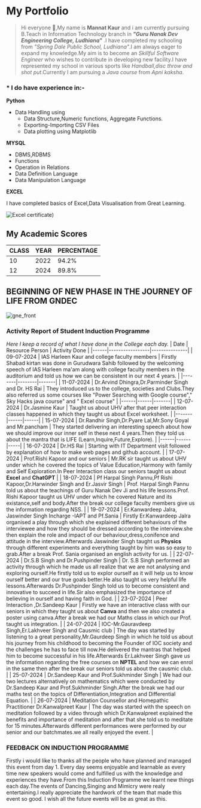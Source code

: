 # My Portfolio
>Hi everyone :wave:,My name is **Mannat Kaur** and i am currently pursuing B.Teach in Information Technology branch in **_"Guru Nanak Dev Engineering College, Ludhiana_"** .I have completed my schooling from *"Spring Dale Public School, Ludhiana"*.I am always eager to expand my knowledge.My aim is to become an *Skillful Software Engineer* who wishes to contribute in developing new facility.I have represented my school in various sports like _Handball,disc throw and shot put_.Currently I am pursuing a *Java course* from *Apni kaksha*.

### * I do have experience in:-
**Python**
 * Data Handling using
   * Data Structure,Numeric functions, Aggregate Functions.
   * Exporting-Importing CSV Files
   * Data plotting using Matplotlib
     
**MYSQL**
  * DBMS,RDBMS
  * Functions 
  * Operation in Relations
  * Data Definition Language 
  * Data Manipulation Language
  
**EXCEL**

I have completed basics of Excel,Data Visualisation from Great Learning.

![Excel certificate](https://github.com/user-attachments/assets/adb7874d-801f-4bb5-8159-4550580cafb6))
    

## My Academic Scores

| CLASS | YEAR | PERCENTAGE |
|-----|----|----------|
| 10 | 2022 | 94.2% |
| 12 | 2024 | 89.8% |

## BEGINNING OF NEW PHASE IN THE JOURNEY OF LIFE FROM GNDEC
![gne_front](https://github.com/user-attachments/assets/f702350c-47b1-4e44-8751-7ec1862df583)

### Activity Report of Student Induction Programme
_Here I keep a record of what I have done in the College each day._
| Date | Resource Person | Activity Done |
|------|-----------------|---------------|
| 09-07-2024 | IAS Harleen Kaur and college faculty members | Firstly Shabad kirtan was done in Gurudwara Sahib followed by the welcoming speech of IAS Harleen ma'am along with college faculty members in the auditorium and told us how we can be consistent in our next 4 years. |
|--------|--------|-------|
| 11-07-2024 | Dr.Arvind Dhingra,Dr.Parminder Singh and Dr. HS Rai | They introduced us to the college, societies and Clubs.They also referred us some courses like "Power Searching with Google course"," Sky Hacks java course" and " Excel course" |
|------|------|-------|
| 12-07-2024 | Dr.Jasmine Kaur | Taught us about UHV after that peer interaction classes happened in which they taught us about Excel worksheet. |
|-------|------|------|
| 15-07-2024 | Dr.Randhir Singh,Dr.Pyare Lal,Mr.Sony Goyal and Mr.pancham | They started  delivering an interesting speech about how we should improve our inner self in these next 4 years.Then they told us about the mantra that is LIFE (Learn,Inquire,Future,Explore). |
|------|------|-----|
| 16-07-2024 | Dr.HS Rai | Starting with IT Department visit followed by explanation of how to make web pages and github account. |
| 17-07-2024 | Prof.Rishi Kapoor and our seniors | Mr.RK sir taught us about UHV under which he covered the topics of Value Education,Harmony with family and Self Exploration.In Peer Interaction class our seniors taught us about **Excel** and **ChatGPT** |
| 18-07-2024 | Pf Harpal Singh Pannu,Pf Rishi Kapoor,Dr.Harwinder Singh and Er.Jasvir Singh | Prof. Harpal Singh Pannu told us about the teachings of Guru Nanak Dev Ji and his life lessons.Prof. Rishi Kapoor taught us UHV under which he covered Nature and its existance,self and body.After the break our college faculty members give us the information regarding NSS. |
| 19-07-2024 | Er.Kanwardeep Jalra, Jaswinder Singh Incharge -IAPT and Pf.Sania | Firstly Er.Kanwardeep Jalra organised a play through which she explained different behaviours of the interviewee and how they should be dressed according to the interview.she then explain the role and impact of our behaviour,dress,conifence and attitude in the interview.Afterwards Jaswinder Singh taught us **Physics** through different experiments and everything taught by him was so easy to grab.After a break Prof. Sania organised an english activity for us. |
| 22-07-2024 | Dr.S.B Singh and Dr.Pushpinder Singh | Dr. S.B Singh performed an activity through which he made us all realize that we are not analysing and exploring ourself.He firstly told us to explor ourself as it will help us to know ourself better and our true goals better.He also taught us very helpful life lessons.Afterwards Dr.Pushpinder Singh told us to become consistent and innovative to succeed in life.Sir also emphasized the importance of believing in ourself and having faith in God. |
| 23-07-2024 | Peer Interaction ,Dr.Sandeep Kaur | Firstly we have an interactive class with our seniors in which they taught us about **Canva** and then we also created a poster using canva.After a break we had our Maths class in which our Prof. taught us integration. |
| 24-07-2024 | IOC-Mr.Gauravdeep Singh,Er.Lakhveer Singh and Causmic club | The day was started by listening to a great personality,Mr.Gaurdeep Singh in which he told us about his journey from his childhood to becoming the Founder of IOC society and the challenges he has to face till now.He delivered the mantras that helped him to become successful in his life.Afterwards Er.Lakhveer Singh gave us the information regarding the free courses on **NPTEL** and how we can enrol in the same then after the break our seniors told us about the causmic club. |
| 25-07-2024 | Dr.Sandeep Kaur and Prof.Sukhminder Singh | We had our two lectures alternatively on mathematics which were conducted by Dr.Sandeep Kaur and Prof.Sukhminder Singh.After the break we had our maths test on the topics of Differentiation,Integration and Differential Equation. |
| 26-07-2024 | Meditation Counsellor and Homepathic Practitioner Dr.Kanwalpreet Kaur | The day was started with the speech on meditation followed by a video through which Dr.Kanwalpreet explained the benefits and importance of meditation and after that she told us to meditate for 15 minutes.Afterwards different performances were performed by our senior and our batchmates.we all really enjoyed the event. |
### FEEDBACK ON INDUCTION PROGRAMME
Firstly i would like to thanks all the people who have planned and managed this event from day 1. Every day seems enjoyable and learnable as every time new speakers would come and fulfilled us with the knowledge and experiences they have.From this Induction Programme we learnt new things each day.The events of Dancing,Singing and Mimicry were realy entertaining.I really appreciate the hardwork of the team that made this event so good. I wish all the future events will be as great as this.
